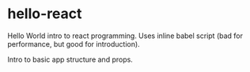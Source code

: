 # hello-react

Hello World intro to react programming. Uses inline babel script (bad for performance, but good for
introduction).

Intro to basic app structure and props.
